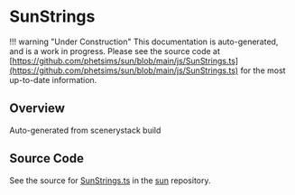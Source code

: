 # SunStrings

!!! warning "Under Construction"
    This documentation is auto-generated, and is a work in progress. Please see the source code at
    [https://github.com/phetsims/sun/blob/main/js/SunStrings.ts](https://github.com/phetsims/sun/blob/main/js/SunStrings.ts) for the most up-to-date information.

## Overview

Auto-generated from scenerystack build



## Source Code

See the source for [SunStrings.ts](https://github.com/phetsims/sun/blob/main/js/SunStrings.ts) in the [sun](https://github.com/phetsims/sun) repository.
